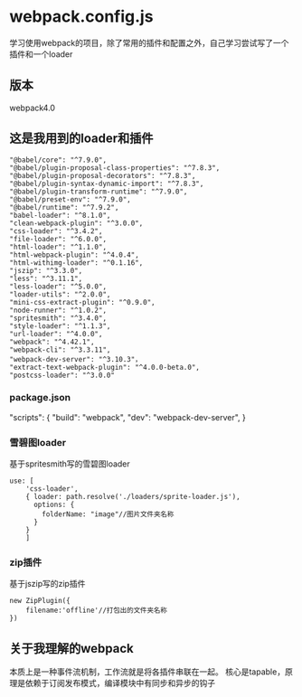 # webpack.config.js
学习使用webpack的项目，除了常用的插件和配置之外，自己学习尝试写了一个插件和一个loader
## 版本
webpack4.0

## 这是我用到的loader和插件
    "@babel/core": "^7.9.0",
    "@babel/plugin-proposal-class-properties": "^7.8.3",
    "@babel/plugin-proposal-decorators": "^7.8.3",
    "@babel/plugin-syntax-dynamic-import": "^7.8.3",
    "@babel/plugin-transform-runtime": "^7.9.0",
    "@babel/preset-env": "^7.9.0",
    "@babel/runtime": "^7.9.2",
    "babel-loader": "^8.1.0",
    "clean-webpack-plugin": "^3.0.0",
    "css-loader": "^3.4.2",
    "file-loader": "^6.0.0",
    "html-loader": "^1.1.0",
    "html-webpack-plugin": "^4.0.4",
    "html-withimg-loader": "^0.1.16",
    "jszip": "^3.3.0",
    "less": "^3.11.1",
    "less-loader": "^5.0.0",
    "loader-utils": "^2.0.0",
    "mini-css-extract-plugin": "^0.9.0",
    "node-runner": "^1.0.2",
    "spritesmith": "^3.4.0",
    "style-loader": "^1.1.3",
    "url-loader": "^4.0.0",
    "webpack": "^4.42.1",
    "webpack-cli": "^3.3.11",
    "webpack-dev-server": "^3.10.3"，
    "extract-text-webpack-plugin": "^4.0.0-beta.0",
    "postcss-loader": "^3.0.0"

	 
### package.json
  "scripts": {
    "build": "webpack",
    "dev": "webpack-dev-server",
  }

### 雪碧图loader
基于spritesmith写的雪碧图loader

	use: [
		'css-loader', 
		{ loader: path.resolve('./loaders/sprite-loader.js'),
		  options: {
		    folderName: "image"//图片文件夹名称
		  }
		}
	    ]

### zip插件
基于jszip写的zip插件

	new ZipPlugin({
	    filename:'offline'//打包出的文件夹名称
	})

## 关于我理解的webpack
本质上是一种事件流机制，工作流就是将各插件串联在一起。
核心是tapable，原理是依赖于订阅发布模式，编译模块中有同步和异步的钩子

